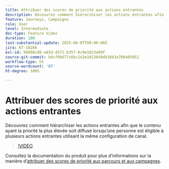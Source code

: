 ```yaml
---
title: Attribuer des scores de priorité aux actions entrantes
description: Découvrez comment hiérarchiser les actions entrantes afin que le contenu ayant la priorité la plus élevée soit diffusé lorsqu’une personne est éligible à plusieurs actions entrantes utilisant la même configuration de canal.
feature: Journeys, Campaigns
role: User
level: Intermediate
doc-type: Feature Video
duration: 180
last-substantial-update: 2025-06-07T00:00:00Z
jira: KT-18266
exl-id: 99608c88-e85d-4571-b357-0c9e1623e89f
source-git-commit: b4cf9b677c6bc142e1013649db16b3a70b405052
workflow-type: ht
source-wordcount: '87'
ht-degree: 100%

---
```


# Attribuer des scores de priorité aux actions entrantes

Découvrez comment hiérarchiser les actions entrantes afin que le contenu ayant la priorité la plus élevée soit diffusé lorsqu’une personne est éligible à plusieurs actions entrantes utilisant la même configuration de canal.

>[!VIDEO](https://video.tv.adobe.com/v/3435529/?learn=on&enablevpops)

Consultez la documentation du produit pour plus d’informations sur la manière d’[attribuer des scores de priorité aux parcours et aux campagnes](https://experienceleague.adobe.com/fr/docs/journey-optimizer/using/conflict-prioritization/priority-scores).
